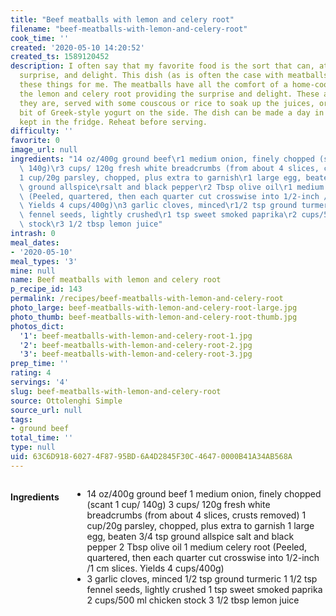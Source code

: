 ```yaml
---
title: "Beef meatballs with lemon and celery root"
filename: "beef-meatballs-with-lemon-and-celery-root"
cook_time: ''
created: '2020-05-10 14:20:52'
created_ts: 1589120452
description: I often say that my favorite food is the sort that can, at once, comfort,
  surprise, and delight. This dish (as is often the case with meatballs) does all
  these things for me. The meatballs have all the comfort of a home-cooked meal, with
  the lemon and celery root providing the surprise and delight. These are lovely as
  they are, served with some couscous or rice to soak up the juices, or with a little
  bit of Greek-style yogurt on the side. The dish can be made a day in advance and
  kept in the fridge. Reheat before serving.
difficulty: ''
favorite: 0
image_url: null
ingredients: "14 oz/400g ground beef\r1 medium onion, finely chopped (scant 1 cup/\
  \ 140g)\r3 cups/ 120g fresh white breadcrumbs (from about 4 slices, crusts removed)\r\
  1 cup/20g parsley, chopped, plus extra to garnish\r1 large egg, beaten\r3/4 tsp\
  \ ground allspice\rsalt and black pepper\r2 Tbsp olive oil\r1 medium celery root\
  \ (Peeled, quartered, then each quarter cut crosswise into 1/2-inch /1 cm slices.\
  \ Yields 4 cups/400g)\n3 garlic cloves, minced\r1/2 tsp ground turmeric\r1 1/2 tsp\
  \ fennel seeds, lightly crushed\r1 tsp sweet smoked paprika\r2 cups/500 ml chicken\
  \ stock\r3 1/2 tbsp lemon juice"
intrash: 0
meal_dates:
- '2020-05-10'
meal_types: '3'
mine: null
name: Beef meatballs with lemon and celery root
p_recipe_id: 143
permalink: /recipes/beef-meatballs-with-lemon-and-celery-root
photo_large: beef-meatballs-with-lemon-and-celery-root-large.jpg
photo_thumb: beef-meatballs-with-lemon-and-celery-root-thumb.jpg
photos_dict:
  '1': beef-meatballs-with-lemon-and-celery-root-1.jpg
  '2': beef-meatballs-with-lemon-and-celery-root-2.jpg
  '3': beef-meatballs-with-lemon-and-celery-root-3.jpg
prep_time: ''
rating: 4
servings: '4'
slug: beef-meatballs-with-lemon-and-celery-root
source: Ottolenghi Simple
source_url: null
tags:
- ground beef
total_time: ''
type: null
uid: 63C6D918-6027-4F87-95BD-6A4D2845F30C-4647-0000B41A34AB568A
---
```

<div class="large-8 medium-7 columns" id="writeup">	</div><!-- #writeup -->
</div><!-- #row-one -->
<div class="row" id="row-two">	<div class="medium-4 small-5 columns" id="ingredients"><h4>Ingredients</h4><div class="box box-ingredients content"><ul>
<li>14 oz/400g ground beef
1 medium onion, finely chopped (scant 1 cup/ 140g)
3 cups/ 120g fresh white breadcrumbs (from about 4 slices, crusts removed)
1 cup/20g parsley, chopped, plus extra to garnish
1 large egg, beaten
3/4 tsp ground allspice
salt and black pepper
2 Tbsp olive oil
1 medium celery root (Peeled, quartered, then each quarter cut crosswise into 1/2-inch /1 cm slices. Yields 4 cups/400g)</li>
<li>3 garlic cloves, minced
1/2 tsp ground turmeric
1 1/2 tsp fennel seeds, lightly crushed
1 tsp sweet smoked paprika
2 cups/500 ml chicken stock
3 1/2 tbsp lemon juice</li>
</ul>
</div>	</div>	<div class="medium-6 small-7 columns" id="directions">	</div>